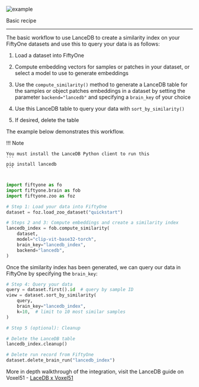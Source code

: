![example](/assets/voxel.gif)

Basic recipe
____________

The basic workflow to use LanceDB to create a similarity index on your FiftyOne
datasets and use this to query your data is as follows:

1)  Load a dataset into FiftyOne

2)  Compute embedding vectors for samples or patches in your dataset, or select
    a model to use to generate embeddings

3)  Use the `compute_similarity()`
    method to generate a LanceDB table for the samples or object
    patches embeddings in a dataset by setting the parameter `backend="lancedb"` and
    specifying a `brain_key` of your choice

4)  Use this LanceDB table to query your data with
    `sort_by_similarity()`

5) If desired, delete the table

The example below demonstrates this workflow.

!!! Note

    You must install the LanceDB Python client to run this
    ```
    pip install lancedb
    ```

```python

import fiftyone as fo
import fiftyone.brain as fob
import fiftyone.zoo as foz

# Step 1: Load your data into FiftyOne
dataset = foz.load_zoo_dataset("quickstart")

# Steps 2 and 3: Compute embeddings and create a similarity index
lancedb_index = fob.compute_similarity(
    dataset, 
    model="clip-vit-base32-torch",
    brain_key="lancedb_index",
    backend="lancedb",
)
```
Once the similarity index has been generated, we can query our data in FiftyOne
by specifying the `brain_key`:

```python
# Step 4: Query your data
query = dataset.first().id  # query by sample ID
view = dataset.sort_by_similarity(
    query, 
    brain_key="lancedb_index",
    k=10,  # limit to 10 most similar samples
)

# Step 5 (optional): Cleanup

# Delete the LanceDB table
lancedb_index.cleanup()

# Delete run record from FiftyOne
dataset.delete_brain_run("lancedb_index")
```

More in depth walkthrough of the integration, visit the LanceDB guide on Voxel51 - [LaceDB x Voxel51](https://docs.voxel51.com/integrations/lancedb.html)
